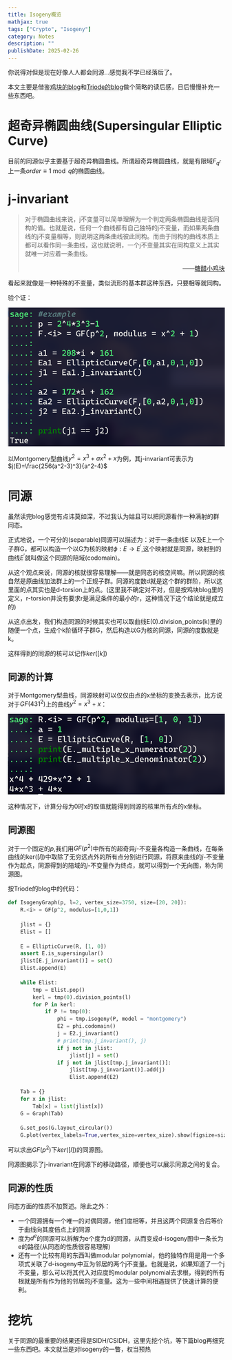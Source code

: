 ```yaml
---
title: Isogeny概览
mathjax: true
tags: ["Crypto", "Isogeny"]
category: Notes
description: ""
publishDate: 2025-02-26
---
```

你说得对但是现在好像人人都会同源...感觉我不学已经落后了。


本文主要是借鉴[鸡块的blog](https://tangcuxiaojikuai.xyz/post/e06139e7.html)和[Triode的blog](https://triodelzx.github.io/2025/02/26/%E5%90%8C%E6%BA%90%EF%BC%881%EF%BC%89%E2%80%94%E2%80%94SIDH/)做个简略的读后感，日后慢慢补充一些东西吧。

# 超奇异椭圆曲线(Supersingular Elliptic Curve)

目前的同源似乎主要基于超奇异椭圆曲线。所谓超奇异椭圆曲线，就是有限域$F_{q^r}$上一条$order\equiv{1}\bmod{q}$的椭圆曲线。

# j-invariant

> 对于椭圆曲线来说，j不变量可以简单理解为一个判定两条椭圆曲线是否同构的值。也就是说，任何一个曲线都有自己独特的j不变量，而如果两条曲线的j不变量相等，则说明这两条曲线彼此同构。而由于同构的曲线本质上都可以看作同一条曲线，这也就说明，一个j不变量其实在同构意义上其实就唯一对应着一条曲线。
> <p align="right"> ——<a href="https://tangcuxiaojikuai.xyz/post/e06139e7.html">糖醋小鸡块</a></p>

看起来就像是一种特殊的不变量，类似流形的基本群这种东西，只要相等就同构。

验个证：

![同构](./assets/image-15.png)

以Montgomery型曲线$y^2=x^3+ax^2+x$为例，其j-invariant可表示为$j(E)=\frac{256(a^2-3)^3}{a^2-4}$

# 同源

虽然读完blog感觉有点讳莫如深，不过我认为姑且可以把同源看作一种满射的群同态。

正式地说，一个可分的(separable)同源可以描述为：对于一条曲线E 以及E上一个子群G，都可以构造一个以G为核的映射$\phi:E\to E^{\prime}$,这个映射就是同源，映射到的曲线$E^{\prime}$就叫做这个同源的陪域(codomain)。

从这个观点来说，同源的核就很容易理解——就是同态的核空间嘛。所以同源的核自然是原曲线加法群上的一个正规子群。同源的度数d就是这个群的群阶，所以这里面的点其实也是d-torsion上的点。(这里我不确定对不对，但是按鸡块blog里的定义，r-torsion并没有要求r是满足条件的最小的r，这种情况下这个结论就是成立的)

从这点出发，我们构造同源的时候其实也可以取曲线E(0).division_points(k)里的随便一个点，生成个k阶循环子群G，然后构造以G为核的同源，同源的度数就是k。

这样得到的同源的核可以记作$ker([k])$

## 同源的计算

对于Montgomery型曲线，同源映射可以仅仅由点的x坐标的变换去表示，比方说对于$GF(431^2)$上的曲线$y^2=x^3+x$：

![x坐标的变换](./assets/image-16.png)

这种情况下，计算分母为0时x的取值就能得到同源的核里所有点的x坐标。

## 同源图

对于一个固定的$p$,我们用$GF(p^2)$中所有的超奇异$j$-不变量各构造一条曲线，在每条曲线的ker$( [ l] )$中取除了无穷远点外的所有点分别进行同源，将原来曲线的$j$-不变量作为起点，同源得到的陪域的$j$-不变量作为终点，就可以得到一个无向图，称为同源图。

按Triode的blog中的代码：
```python
def IsogenyGraph(p, l=2, vertex_size=3750, size=[20, 20]):
    R.<i> = GF(p^2, modulus=[1,0,1])

    jlist = {}
    Elist = []

    E = EllipticCurve(R, [1, 0])
    assert E.is_supersingular()
    jlist[E.j_invariant()] = set()
    Elist.append(E)

    while Elist:
        tmp = Elist.pop()
        kerl = tmp(0).division_points(l)
        for P in kerl:
            if P != tmp(0):
                phi = tmp.isogeny(P, model = "montgomery")
                E2 = phi.codomain()
                j = E2.j_invariant()
                # print(tmp.j_invariant(), j)
                if j not in jlist:
                    jlist[j] = set()
                if j not in jlist[tmp.j_invariant()]:
                    jlist[tmp.j_invariant()].add(j)
                    Elist.append(E2)

    Tab = {}
    for x in jlist:
        Tab[x] = list(jlist[x])
    G = Graph(Tab)

    G.set_pos(G.layout_circular())
    G.plot(vertex_labels=True,vertex_size=vertex_size).show(figsize=size)
```

可以求出$GF(p^2)$下$ker([l])$的同源图。

同源图揭示了j-invariant在同源下的移动路径，顺便也可以展示同源之间的复合。

## 同源的性质

同态方面的性质不加赘述。除此之外：

- 一个同源拥有一个唯一的对偶同源，他们度相等，并且这两个同源复合后等价于曲线向其度倍点上的同源
- 度为$d^e$的同源可以拆解为e个度为d的同源，从而变成d-isogeny图中一条长为e的路径(从同态的性质很容易理解)
- 还有一个比较有用的东西叫做modular polynomial，他的独特作用是用一个多项式关联了d-isogeny中互为邻居的两个j不变量。也就是说，如果知道了一个j不变量，那么可以将其代入对应度的modular polynomial去求根，得到的所有根就是所有作为他的邻居的j不变量。这为一些中间相遇提供了快速计算的便利。

# 挖坑

关于同源的最重要的结果还得是SIDH/CSIDH，这里先挖个坑，等下篇blog再细究一些东西吧。本文就当是对Isogeny的一瞥，权当预热